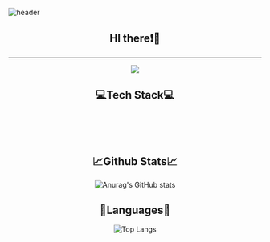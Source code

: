 ![header](https://capsule-render.vercel.app/api?type=waving&color=gradient&height=300&section=header&text=Good%20to%20see%20you%20🤗&desc=I'm%20Seonghan%20Min%20:%20%29&fontSize=60&fontAlignY=40&descSize=25&descAlignY=58&animation=fadeIn)

<h2 align="center"><b>HI there❗👋</b></h2>
<hr />

<div align="center">
    <img src="https://hits.seeyoufarm.com/api/count/incr/badge.svg?url=https%3A%2F%2Fgithub.com%2F8ugust&count_bg=%2379C83D&title_bg=%23555555&icon=ghostery.svg&icon_color=%23FFFFFF&title=hits&edge_flat=false" />
</div>

<h2 align="center">💻<b>Tech Stack</b>💻</h2>
<br />
<br />
<br />

<div align="center">

<h2><b>📈Github Stats📈</b></h2>

![Anurag's GitHub stats](https://github-readme-stats.vercel.app/api?username=8ugust&show_icons=true&theme=gruvbox)

<h2><b>📕Languages📕</b></h2>

![Top Langs](https://github-readme-stats.vercel.app/api/top-langs/?username=8ugust&layout=compact&theme=gruvbox)

</div>

<!--
**8ugust/8ugust** is a ✨ _special_ ✨ repository because its `README.md` (this file) appears on your GitHub profile.

Here are some ideas to get you started:

- 🔭 I’m currently working on ...
- 🌱 I’m currently learning ...
- 👯 I’m looking to collaborate on ...
- 🤔 I’m looking for help with ...
- 💬 Ask me about ...
- 📫 How to reach me: ...
- 😄 Pronouns: ...
- ⚡ Fun fact: ...
-->
